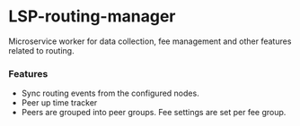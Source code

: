 # LSP-routing-manager

Microservice worker for data collection, fee management and other features related to routing.

### Features
* Sync routing events from the configured nodes.
* Peer up time tracker
* Peers are grouped into peer groups. Fee settings are set per fee group.
